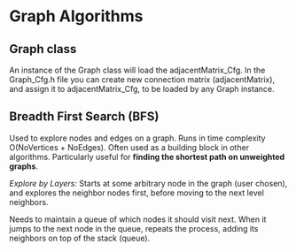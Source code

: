 # Graph Algorithms

## Graph class
An instance of the Graph class will load the adjacentMatrix_Cfg.
In the Graph_Cfg.h file you can create new connection matrix (adjacentMatrix), and assign it to adjacentMatrix_Cfg, to be loaded by any Graph instance.

## Breadth First Search (BFS)
Used to explore nodes and edges on a graph.
Runs in time complexity O(NoVertices + NoEdges).
Often used as a building block in other algorithms.
Particularly useful for **finding the shortest path on unweighted graphs**.

*Explore by Layers:* Starts at some arbitrary node in the graph (user chosen), and explores the neighbor nodes first, before moving to the next level neighbors.

Needs to maintain a queue of which nodes it should visit next.
When it jumps to the next node in the queue, repeats the process, adding its neighbors on top of the stack (queue).
